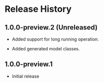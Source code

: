 # Release History

## 1.0.0-preview.2 (Unreleased)

- Added support for long running operation.

- Added generated model classes.

## 1.0.0-preview.1
- Initial release
